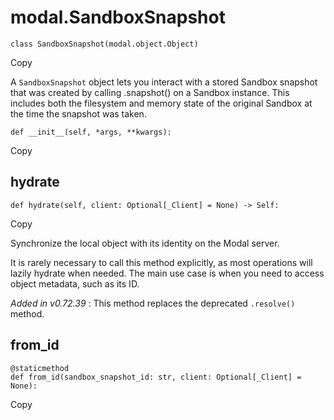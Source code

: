 # modal.SandboxSnapshot

    
    
    class SandboxSnapshot(modal.object.Object)

Copy

A `SandboxSnapshot` object lets you interact with a stored Sandbox snapshot
that was created by calling .snapshot() on a Sandbox instance. This includes
both the filesystem and memory state of the original Sandbox at the time the
snapshot was taken.

    
    
    def __init__(self, *args, **kwargs):

Copy

## hydrate

    
    
    def hydrate(self, client: Optional[_Client] = None) -> Self:

Copy

Synchronize the local object with its identity on the Modal server.

It is rarely necessary to call this method explicitly, as most operations will
lazily hydrate when needed. The main use case is when you need to access
object metadata, such as its ID.

_Added in v0.72.39_ : This method replaces the deprecated `.resolve()` method.

## from_id

    
    
    @staticmethod
    def from_id(sandbox_snapshot_id: str, client: Optional[_Client] = None):

Copy

